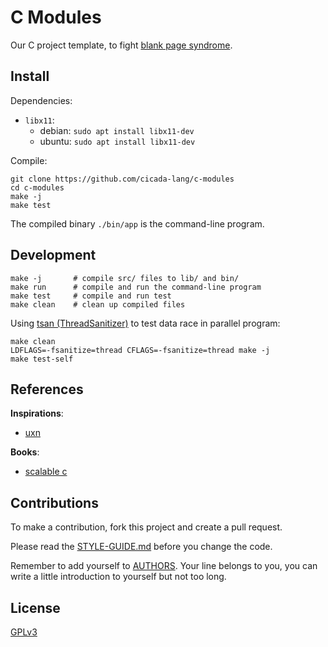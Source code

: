 # C Modules

Our C project template, to fight [blank page syndrome](https://hintjens.gitbooks.io/scalable-c/content/chapter2.html).

## Install

Dependencies:

- `libx11`:
  - debian: `sudo apt install libx11-dev`
  - ubuntu: `sudo apt install libx11-dev`

Compile:

```
git clone https://github.com/cicada-lang/c-modules
cd c-modules
make -j
make test
```

The compiled binary `./bin/app` is the command-line program.

## Development

```shell
make -j       # compile src/ files to lib/ and bin/
make run      # compile and run the command-line program
make test     # compile and run test
make clean    # clean up compiled files
```

Using [tsan (ThreadSanitizer)](https://github.com/google/sanitizers/wiki/threadsanitizercppmanual)
to test data race in parallel program:

```shell
make clean
LDFLAGS=-fsanitize=thread CFLAGS=-fsanitize=thread make -j
make test-self
```

## References

**Inspirations**:

- [uxn](https://100r.co/site/uxn.html)

**Books**:

- [scalable c](https://github.com/booksbyus/scalable-c)

## Contributions

To make a contribution, fork this project and create a pull request.

Please read the [STYLE-GUIDE.md](STYLE-GUIDE.md) before you change the code.

Remember to add yourself to [AUTHORS](AUTHORS).
Your line belongs to you, you can write a little
introduction to yourself but not too long.

## License

[GPLv3](LICENSE)

